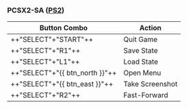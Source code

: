 ### PCSX2-SA ([PS2](../../../systems/ps2))

| Button Combo | Action |
| -- | -- |
| ++"SELECT"+"START"++ | Quit Game |
| ++"SELECT"+"R1"++ | Save State |
| ++"SELECT"+"L1"++ | Load State |
| ++"SELECT"+"{{ btn_north }}"++ | Open Menu |
| ++"SELECT"+"{{ btn_east }}"++ | Take Screenshot |
| ++"SELECT"+"R2"++ | Fast-Forward |

